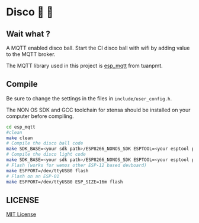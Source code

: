 # Disco :dancer: :dancer:

## Wait what ?

A MQTT enabled disco ball. Start the CI disco ball with wifi by adding value to the MQTT broker.

The MQTT library used in this project is [esp_mqtt](https://github.com/tuanpmt/esp_mqtt) from tuanpmt.

## Compile

Be sure to change the settings in the files in `include/user_config.h`.

The NON OS SDK and GCC toolchain for xtensa should be installed on your computer before compiling.

```bash
cd esp_mqtt
#clean
make clean
# Compile the disco ball code
make SDK_BASE=<your sdk path>/ESP8266_NONOS_SDK ESPTOOL=<your esptool path>/esptool/esptool.py DISCO_BALL=yes all
# Compile the disco light code
make SDK_BASE=<your sdk path>/ESP8266_NONOS_SDK ESPTOOL=<your esptool path>/esptool/esptool.py DISCO_LIGHT=yes all
# Flash (works for wemos other ESP-12 based devboard)
make ESPPORT=/dev/ttyUSB0 flash
# Flash on an ESP-01
make ESPPORT=/dev/ttyUSB0 ESP_SIZE=16m flash
```

## LICENSE

[MIT License](https://github.com/Cerkinfo/disco/blob/master/LICENSE)
